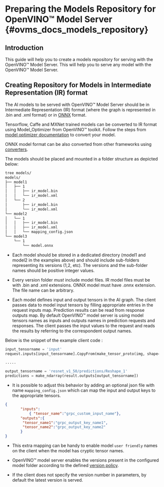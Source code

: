 # Preparing the Models Repository for OpenVINO&trade; Model Server {#ovms_docs_models_repository}

## Introduction 
This guide will help you to create a models repository for serving with the OpenVINO&trade; Model Server. This will help you to serve any model with the OpenVINO&trade; Model Server.


## Creating Repository for Models in **Intermediate Representation (IR)** format
The AI models to be served with OpenVINO&trade; Model Server should be in Intermediate Representation (IR) format (where the graph is represented in .bin and .xml format) or in [ONNX](https://onnx.ai/) format. 

Tensorflow, Caffe and MXNet trained models can be converted to IR format using Model_Optimizer from  OpenVINO&trade; toolkit. Follow the steps from  [model optimizer documentation](https://software.intel.com/en-us/articles/OpenVINO-ModelOptimizer) to convert your model.

ONNX model format can be also converted from other frameworks using [converters](https://onnx.ai/supported-tools.html). 

The models should be placed and mounted in a folder structure as depicted below:
```bash
tree models/
models/
├── model1
│   ├── 1
│   │   ├── ir_model.bin
│   │   └── ir_model.xml
│   └── 2
│       ├── ir_model.bin
│       └── ir_model.xml
└── model2
│   └── 1
│   │   ├── ir_model.bin
│   │   ├── ir_model.xml
│   │   └── mapping_config.json
└── model3
    └── 1
        └── model.onnx
``` 

- Each model should be stored in a dedicated directory (model1 and model2 in the examples above) and should include sub-folders
representing its versions (1,2, etc). The versions and the sub-folder names should be positive integer values. 

- Every version folder _must_ include model files. IR model files must be with .bin and .xml extensions. ONNX model must have .onnx extension. The file name can be arbitrary.

- Each model defines input and output tensors in the AI graph. The client passes data to model input tensors by filling appropriate entries in the request inputs map.
  Prediction results can be read from response outputs map. By default OpenVINO™ model server is using model
  tensors names as inputs and outputs names in prediction requests and responses. The client passes the input values to the request and 
  reads the results by referring to the correspondent output names. 

Below is the snippet of the example client code :
```python
input_tensorname = 'input'
request.inputs[input_tensorname].CopyFrom(make_tensor_proto(img, shape=(1, 3, 224, 224)))

.....

output_tensorname = 'resnet_v1_50/predictions/Reshape_1'
predictions = make_ndarray(result.outputs[output_tensorname])
```

- It is possible to adjust this behavior by adding an optional json file with name `mapping_config.json` 
which can map the input and output keys to the appropriate tensors.

```json
{
       "inputs": 
           { "tensor_name":"grpc_custom_input_name"},
       "outputs":{
        "tensor_name1":"grpc_output_key_name1",
        "tensor_name2":"grpc_output_key_name2"
       }
}
```
- This extra mapping can be handy to enable model `user friendly` names on the client when the model has cryptic tensor names.

- OpenVINO&trade; model server enables the versions present in the configured model folder according to the defined [version policy](./model_version_policy.md).

- If the client does not specify the version number in parameters, by default the latest version is served.
